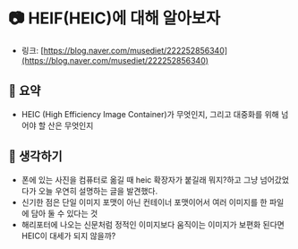 # 📷 HEIF(HEIC)에 대해 알아보자

- 링크: [https://blog.naver.com/musediet/222252856340](https://blog.naver.com/musediet/222252856340)

## 📝 요약 
- HEIC (High Efficiency Image Container)가 무엇인지, 그리고 대중화를 위해 넘어야 할 산은 무엇인지


## 🤔 생각하기   
- 폰에 있는 사진을 컴퓨터로 옮길 때 heic 확장자가 붙길래 뭐지?하고 그냥 넘어갔었다가 오늘 우연히 설명하는 글을 발견했다.  
- 신기한 점은 단일 이미지 포맷이 아닌 컨테이너 포맷이어서 여러 이미지를 한 파일에 담아 둘 수 있다는 것  
- 해리포터에 나오는 신문처럼 정적인 이미지보다 움직이는 이미지가 보편화 된다면 HEIC이 대세가 되지 않을까?  